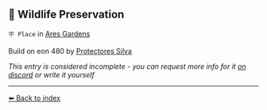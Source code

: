 ## 🐅 Wildlife Preservation

`🪧 Place` in [Ares Gardens](../refs/ares_gardens.md)

Build on eon 480 by [Protectores Silva](../refs/protectores_silva.md)

_This entry is considered incomplete - you can request more info for it [on discord](<https://discord.com/channels/562910943848169472/1173922660489633802>) or write it yourself_


----------
[⬅️ Back to index](/index.md#ca80_s)